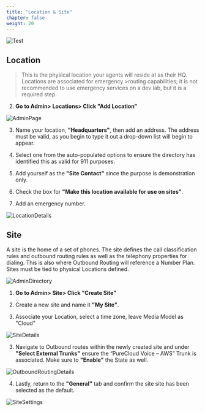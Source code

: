 ```yaml
---
title: "Location & Site"
chapter: false
weight: 20
---
```

![Test](/images/testing2.jpg)
## Location
>This is the physical location your agents will reside at as their HQ. Locations are associated for emergency >routing capabilities; it is not recommended to use emergency services on a dev lab, but it is a required step. 


2. **Go to Admin> Locations> Click "Add Location"**

![AdminPage](/images/Locations.jpg)

3. Name your location, **"Headquarters"**, then add an address. The address must be valid, as you begin to type it out a drop-down list will begin to appear. 

4. Select one from the auto-populated options to ensure the directory has identified this as valid for 911 purposes. 

5. Add yourself as the **"Site Contact"** since the purpose is demonstration only. 

6. Check the box for **"Make this location available for use on sites"**. 

7. Add an emergency number.


![LocationDetails](/images/LocationsPopup.jpg)

## Site


 A site is the home of a set of phones. The site defines the call classification rules and outbound routing rules as well as the telephony properties for dialing. This is also where Outbound Routing will reference a Number Plan. Sites must be tied to physical Locations defined.

![AdminDirectory](/images/Site.jpg)

1. **Go to Admin> Site> Click "Create Site"**

2.  Create a new site and name it **"My Site"**. 

3. Associate your Location, select a time zone, leave Media Model as "Cloud"

![SiteDetails](/images/SiteSetup.jpg)

3. Navigate to Outbound routes within the newly created site and under **"Select External Trunks"** ensure the “PureCloud Voice – AWS” Trunk is associated. Make sure to **"Enable"** the State as well. 

![OutboundRoutingDetails](/images/OutboundRoute.jpg)

4. Lastly, return to the **"General"** tab and confirm the site site has been selected as the default.


![SiteSettings](/images/DefaultSite.jpg)
